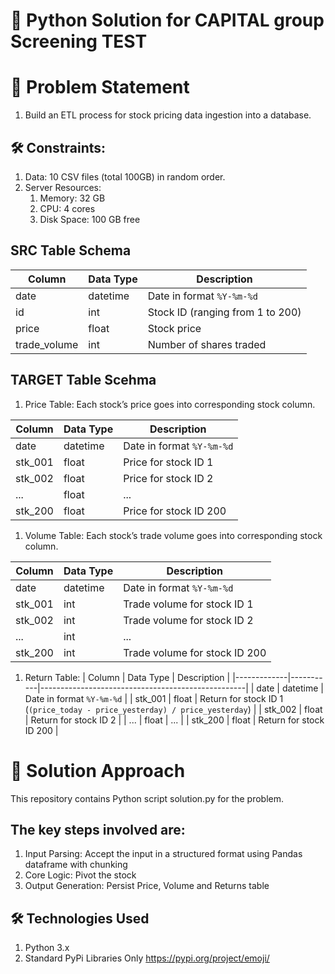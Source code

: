 # 🐍 Python Solution for CAPITAL group Screening TEST

# 📜 Problem Statement

1. Build an ETL process for stock pricing data ingestion into a database.

## 🛠️ Constraints:

1. Data: 10 CSV files (total 100GB) in random order.
1. Server Resources:
    1. Memory: 32 GB
    1. CPU: 4 cores
    1. Disk Space: 100 GB free

## SRC Table Schema 
 
| Column        | Data Type | Description                        |
|---------------|-----------|------------------------------------|
| date          | datetime  | Date in format `%Y-%m-%d`          |
| id            | int       | Stock ID (ranging from 1 to 200)   |
| price         | float     | Stock price                        |
| trade_volume  | int       | Number of shares traded            |

## TARGET Table Scehma
1. Price Table:
Each stock’s price goes into corresponding stock column.

| Column  | Data Type | Description                 |
|---------|-----------|-----------------------------|
| date    | datetime  | Date in format `%Y-%m-%d`   |
| stk_001 | float     | Price for stock ID 1        |
| stk_002 | float     | Price for stock ID 2        |
| ...     | float     | ...                         |
| stk_200 | float     | Price for stock ID 200      |

1. Volume Table:
Each stock’s trade volume goes into corresponding stock column.

| Column  | Data Type | Description                         |
|---------|-----------|-------------------------------------|
| date    | datetime  | Date in format `%Y-%m-%d`           |
| stk_001 | int       | Trade volume for stock ID 1         |
| stk_002 | int       | Trade volume for stock ID 2         |
| ...     | int       | ...                                 |
| stk_200 | int       | Trade volume for stock ID 200       |

1. Return  Table:
| Column      | Data Type | Description                                       |
|-------------|-----------|---------------------------------------------------|
| date        | datetime  | Date in format `%Y-%m-%d`                          |
| stk_001     | float     | Return for stock ID 1 (`(price_today - price_yesterday) / price_yesterday`) |
| stk_002     | float     | Return for stock ID 2                              |
| ...         | float     | ...                                                |
| stk_200     | float     | Return for stock ID 200                            |

# 🚀 Solution Approach
This repository contains Python script solution.py for the problem.

## The key steps involved are:
1. Input Parsing: Accept the input in a structured format using Pandas dataframe with chunking 
1. Core Logic: Pivot the stock
1. Output Generation: Persist Price, Volume and Returns table

## 🛠️ Technologies Used
1. Python 3.x
1. Standard PyPi Libraries Only https://pypi.org/project/emoji/
